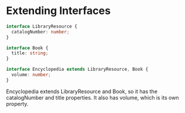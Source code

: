 # Extending Interfaces

```typescript
interface LibraryResource {
  catalogNumber: number;
}

interface Book {
  title: string;
}

interface Encyclopedia extends LibraryResource, Book {
  volume: number;
}
```

Encyclopedia extends LibraryResource and Book, so it has the catalogNumber and title properties. It also has volume, which is its own property.
